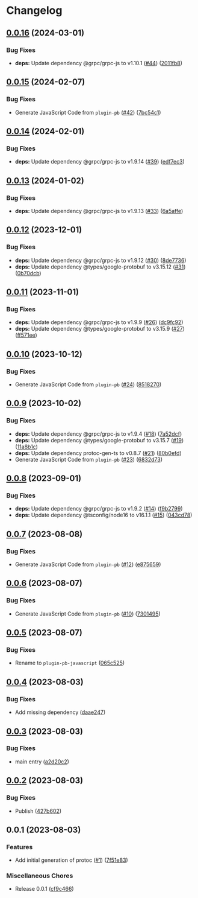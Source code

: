 # Changelog

## [0.0.16](https://github.com/cloudquery/plugin-pb-javascript/compare/v0.0.15...v0.0.16) (2024-03-01)


### Bug Fixes

* **deps:** Update dependency @grpc/grpc-js to v1.10.1 ([#44](https://github.com/cloudquery/plugin-pb-javascript/issues/44)) ([2011fb8](https://github.com/cloudquery/plugin-pb-javascript/commit/2011fb8310830f1b37ace7d49aec9c94a222a5f4))

## [0.0.15](https://github.com/cloudquery/plugin-pb-javascript/compare/v0.0.14...v0.0.15) (2024-02-07)


### Bug Fixes

* Generate JavaScript Code from `plugin-pb` ([#42](https://github.com/cloudquery/plugin-pb-javascript/issues/42)) ([7bc54c1](https://github.com/cloudquery/plugin-pb-javascript/commit/7bc54c1d88ae4679abf54ad03f8793a2dc7775de))

## [0.0.14](https://github.com/cloudquery/plugin-pb-javascript/compare/v0.0.13...v0.0.14) (2024-02-01)


### Bug Fixes

* **deps:** Update dependency @grpc/grpc-js to v1.9.14 ([#39](https://github.com/cloudquery/plugin-pb-javascript/issues/39)) ([edf7ec3](https://github.com/cloudquery/plugin-pb-javascript/commit/edf7ec355ced188771e1ee89792e74695ff64099))

## [0.0.13](https://github.com/cloudquery/plugin-pb-javascript/compare/v0.0.12...v0.0.13) (2024-01-02)


### Bug Fixes

* **deps:** Update dependency @grpc/grpc-js to v1.9.13 ([#33](https://github.com/cloudquery/plugin-pb-javascript/issues/33)) ([6a5affe](https://github.com/cloudquery/plugin-pb-javascript/commit/6a5affe5ef9139e83626199a5e9f9c6b2618bc9c))

## [0.0.12](https://github.com/cloudquery/plugin-pb-javascript/compare/v0.0.11...v0.0.12) (2023-12-01)


### Bug Fixes

* **deps:** Update dependency @grpc/grpc-js to v1.9.12 ([#30](https://github.com/cloudquery/plugin-pb-javascript/issues/30)) ([8de7736](https://github.com/cloudquery/plugin-pb-javascript/commit/8de7736e2ffb3b1b09649fee274e31b21cc85f36))
* **deps:** Update dependency @types/google-protobuf to v3.15.12 ([#31](https://github.com/cloudquery/plugin-pb-javascript/issues/31)) ([0b70dcb](https://github.com/cloudquery/plugin-pb-javascript/commit/0b70dcb81c30788c0fbda98c5b427eb7b2c0851a))

## [0.0.11](https://github.com/cloudquery/plugin-pb-javascript/compare/v0.0.10...v0.0.11) (2023-11-01)


### Bug Fixes

* **deps:** Update dependency @grpc/grpc-js to v1.9.9 ([#26](https://github.com/cloudquery/plugin-pb-javascript/issues/26)) ([dc9fc92](https://github.com/cloudquery/plugin-pb-javascript/commit/dc9fc92ea8bdf2d615e1a23aa6bd867a8b3cf1bf))
* **deps:** Update dependency @types/google-protobuf to v3.15.9 ([#27](https://github.com/cloudquery/plugin-pb-javascript/issues/27)) ([ff571ee](https://github.com/cloudquery/plugin-pb-javascript/commit/ff571eed9cb36ba259bca8cc25a02be7d7886e40))

## [0.0.10](https://github.com/cloudquery/plugin-pb-javascript/compare/v0.0.9...v0.0.10) (2023-10-12)


### Bug Fixes

* Generate JavaScript Code from `plugin-pb` ([#24](https://github.com/cloudquery/plugin-pb-javascript/issues/24)) ([8518270](https://github.com/cloudquery/plugin-pb-javascript/commit/8518270a93e27d3baf5a99c462833fceef9ce575))

## [0.0.9](https://github.com/cloudquery/plugin-pb-javascript/compare/v0.0.8...v0.0.9) (2023-10-02)


### Bug Fixes

* **deps:** Update dependency @grpc/grpc-js to v1.9.4 ([#18](https://github.com/cloudquery/plugin-pb-javascript/issues/18)) ([7a52dcf](https://github.com/cloudquery/plugin-pb-javascript/commit/7a52dcf1e8407e75472d79aca14a659784c172f0))
* **deps:** Update dependency @types/google-protobuf to v3.15.7 ([#19](https://github.com/cloudquery/plugin-pb-javascript/issues/19)) ([11a8b1c](https://github.com/cloudquery/plugin-pb-javascript/commit/11a8b1cc053d1b55b3047c9cd28f58b17fa5bf0f))
* **deps:** Update dependency protoc-gen-ts to v0.8.7 ([#21](https://github.com/cloudquery/plugin-pb-javascript/issues/21)) ([80b0efd](https://github.com/cloudquery/plugin-pb-javascript/commit/80b0efd64c29eccbc0692e6542ec6a697f13b86f))
* Generate JavaScript Code from `plugin-pb` ([#23](https://github.com/cloudquery/plugin-pb-javascript/issues/23)) ([6832d73](https://github.com/cloudquery/plugin-pb-javascript/commit/6832d7319b9025123bc04754b465d638bbd2b44f))

## [0.0.8](https://github.com/cloudquery/plugin-pb-javascript/compare/v0.0.7...v0.0.8) (2023-09-01)


### Bug Fixes

* **deps:** Update dependency @grpc/grpc-js to v1.9.2 ([#14](https://github.com/cloudquery/plugin-pb-javascript/issues/14)) ([f9b2799](https://github.com/cloudquery/plugin-pb-javascript/commit/f9b279985de8b8bce78851f1f9c640128751cde3))
* **deps:** Update dependency @tsconfig/node16 to v16.1.1 ([#15](https://github.com/cloudquery/plugin-pb-javascript/issues/15)) ([043cd78](https://github.com/cloudquery/plugin-pb-javascript/commit/043cd78a327d923ed3fa37a082c54df86a046b1e))

## [0.0.7](https://github.com/cloudquery/plugin-pb-javascript/compare/v0.0.6...v0.0.7) (2023-08-08)


### Bug Fixes

* Generate JavaScript Code from `plugin-pb` ([#12](https://github.com/cloudquery/plugin-pb-javascript/issues/12)) ([e875659](https://github.com/cloudquery/plugin-pb-javascript/commit/e875659937673378073fe1104c79060b0b0be732))

## [0.0.6](https://github.com/cloudquery/plugin-pb-javascript/compare/v0.0.5...v0.0.6) (2023-08-07)


### Bug Fixes

* Generate JavaScript Code from `plugin-pb` ([#10](https://github.com/cloudquery/plugin-pb-javascript/issues/10)) ([7301495](https://github.com/cloudquery/plugin-pb-javascript/commit/7301495a6fe780a47587b59f6ec9ba1c5c563e83))

## [0.0.5](https://github.com/cloudquery/plugin-pb-javascript/compare/v0.0.4...v0.0.5) (2023-08-07)


### Bug Fixes

* Rename to `plugin-pb-javascript` ([065c525](https://github.com/cloudquery/plugin-pb-javascript/commit/065c52558f9c6b64524db3ffda12c2a6fd79a6b5))

## [0.0.4](https://github.com/cloudquery/plugin-pb-javascript/compare/v0.0.3...v0.0.4) (2023-08-03)

### Bug Fixes

- Add missing dependency ([daae247](https://github.com/cloudquery/plugin-pb-javascript/commit/daae2473b5a9e021cf4918c03062a6474632a944))

## [0.0.3](https://github.com/cloudquery/plugin-pb-javascript/compare/v0.0.2...v0.0.3) (2023-08-03)

### Bug Fixes

- main entry ([a2d20c2](https://github.com/cloudquery/plugin-pb-javascript/commit/a2d20c2324387e1529ace59c8bf2b984d05a701a))

## [0.0.2](https://github.com/cloudquery/plugin-pb-javascript/compare/v0.0.1...v0.0.2) (2023-08-03)

### Bug Fixes

- Publish ([427b602](https://github.com/cloudquery/plugin-pb-javascript/commit/427b602ac5dfaa3440b0afc7b1969be6db2b1bb2))

## 0.0.1 (2023-08-03)

### Features

- Add initial generation of protoc ([#1](https://github.com/cloudquery/plugin-pb-javascript/issues/1)) ([7f51e83](https://github.com/cloudquery/plugin-pb-javascript/commit/7f51e83e4854afd3ed58d6f4bb562914af5c1a96))

### Miscellaneous Chores

- Release 0.0.1 ([cf9c466](https://github.com/cloudquery/plugin-pb-javascript/commit/cf9c466ebed3a3dbe26b5794f079828ccc291e06))
